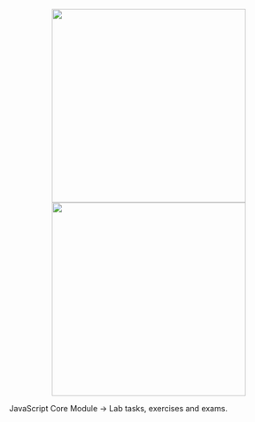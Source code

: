 <p align="center">
<a href="https://softuni.bg" target="_blank">
<img src="https://softuni.bg/Files/UserFiles/ImageGallery/softuni-2.0.jpg" width="350">
<img src="https://upload.wikimedia.org/wikipedia/commons/thumb/9/99/Unofficial_JavaScript_logo_2.svg/1200px-Unofficial_JavaScript_logo_2.svg.png" width="350">
</a>
</p>
JavaScript Core Module -> Lab tasks, exercises and exams.

